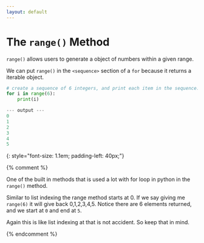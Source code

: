 ```yaml
---
layout: default
---
```

#  The `range()` Method

`range()` allows users to generate a object of numbers within a given range.

We can put `range()` in the `<sequence>` section of a `for` because it returns a iterable object.

```python
# create a sequence of 6 integers, and print each item in the sequence:
for i in range(6):
    print(i)

--- output ---
0
1
2
3
4
5
```
{: style="font-size: 1.1em; padding-left: 40px;"}

{% comment %}

One of the built in methods that is used a lot with for loop in python in the `range()` method.

Similar to list indexing the range method starts at 0. If we say giving me `range(6)` it will give back 0,1,2,3,4,5. Notice there are 6 elements returned, and we start at `0` and end at `5`.

Again this is like list indexing at that is not accident. So keep that in mind.

{% endcomment %}

